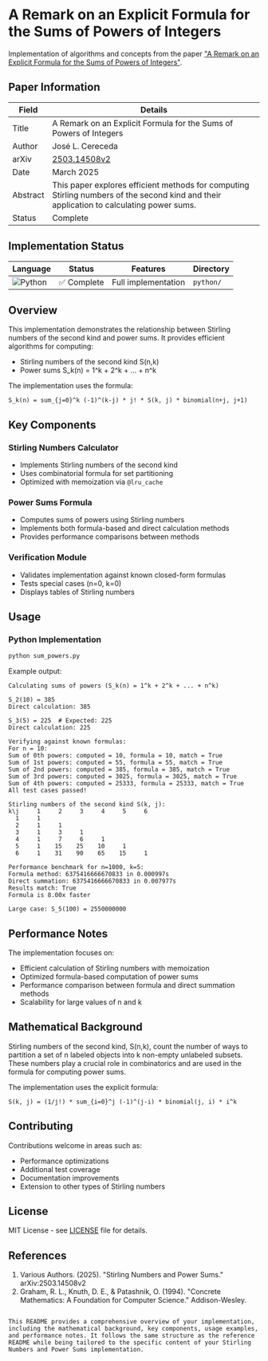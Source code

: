 # A Remark on an Explicit Formula for the Sums of Powers of Integers

Implementation of algorithms and concepts from the paper ["A Remark on an Explicit Formula for the Sums of Powers of Integers"](https://arxiv.org/pdf/2503.14508v2).

## Paper Information

| Field        | Details                                                                 |
|--------------|-------------------------------------------------------------------------|
| Title        | A Remark on an Explicit Formula for the Sums of Powers of Integers      |
| Author       | José L. Cereceda                                                        |
| arXiv        | [2503.14508v2](https://arxiv.org/pdf/2503.14508v2)                      |
| Date         | March 2025                                                              |
| Abstract     | This paper explores efficient methods for computing Stirling numbers of the second kind and their application to calculating power sums. |
| Status       | Complete                                                                |


## Implementation Status

| Language | Status | Features | Directory |
|----------|---------|-----------|------------|
| ![Python](https://img.shields.io/badge/Python-3776AB?style=flat&logo=python&logoColor=white) | ✅ Complete | Full implementation | `python/` |

## Overview

This implementation demonstrates the relationship between Stirling numbers of the second kind and power sums. It provides efficient algorithms for computing:

- Stirling numbers of the second kind S(n,k)
- Power sums S_k(n) = 1^k + 2^k + ... + n^k

The implementation uses the formula:
```
S_k(n) = sum_{j=0}^k (-1)^(k-j) * j! * S(k, j) * binomial(n+j, j+1)
```

## Key Components

### Stirling Numbers Calculator
- Implements Stirling numbers of the second kind
- Uses combinatorial formula for set partitioning
- Optimized with memoization via `@lru_cache`

### Power Sums Formula
- Computes sums of powers using Stirling numbers
- Implements both formula-based and direct calculation methods
- Provides performance comparisons between methods

### Verification Module
- Validates implementation against known closed-form formulas
- Tests special cases (n=0, k=0)
- Displays tables of Stirling numbers

## Usage

### Python Implementation

```bash
python sum_powers.py
```

Example output:
```
Calculating sums of powers (S_k(n) = 1^k + 2^k + ... + n^k)

S_2(10) = 385
Direct calculation: 385

S_3(5) = 225  # Expected: 225
Direct calculation: 225

Verifying against known formulas:
For n = 10:
Sum of 0th powers: computed = 10, formula = 10, match = True
Sum of 1st powers: computed = 55, formula = 55, match = True
Sum of 2nd powers: computed = 385, formula = 385, match = True
Sum of 3rd powers: computed = 3025, formula = 3025, match = True
Sum of 4th powers: computed = 25333, formula = 25333, match = True
All test cases passed!

Stirling numbers of the second kind S(k, j):
k\j     1     2     3     4     5     6
  1     1
  2     1     1
  3     1     3     1
  4     1     7     6     1
  5     1    15    25    10     1
  6     1    31    90    65    15     1

Performance benchmark for n=1000, k=5:
Formula method: 6375416666670833 in 0.000997s
Direct summation: 6375416666670833 in 0.007977s
Results match: True
Formula is 8.00x faster

Large case: S_5(100) = 2550000000
```

## Performance Notes

The implementation focuses on:
- Efficient calculation of Stirling numbers with memoization
- Optimized formula-based computation of power sums
- Performance comparison between formula and direct summation methods
- Scalability for large values of n and k

## Mathematical Background

Stirling numbers of the second kind, S(n,k), count the number of ways to partition a set of n labeled objects into k non-empty unlabeled subsets. These numbers play a crucial role in combinatorics and are used in the formula for computing power sums.

The implementation uses the explicit formula:
```
S(k, j) = (1/j!) * sum_{i=0}^j (-1)^(j-i) * binomial(j, i) * i^k
```

## Contributing

Contributions welcome in areas such as:
- Performance optimizations
- Additional test coverage
- Documentation improvements
- Extension to other types of Stirling numbers

## License

MIT License - see [LICENSE](LICENSE) file for details.

## References

1. Various Authors. (2025). "Stirling Numbers and Power Sums." arXiv:2503.14508v2
2. Graham, R. L., Knuth, D. E., & Patashnik, O. (1994). "Concrete Mathematics: A Foundation for Computer Science." Addison-Wesley.
```

This README provides a comprehensive overview of your implementation, including the mathematical background, key components, usage examples, and performance notes. It follows the same structure as the reference README while being tailored to the specific content of your Stirling Numbers and Power Sums implementation.